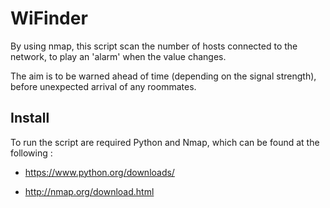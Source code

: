WiFinder
========
By using nmap, this script scan the number of hosts connected to the network, to play an 'alarm' when the value changes.

The aim is to be warned ahead of time (depending on the signal strength), before unexpected arrival of any roommates.

## Install

To run the script are required Python and Nmap, which can be found at the following : 

* https://www.python.org/downloads/

* http://nmap.org/download.html